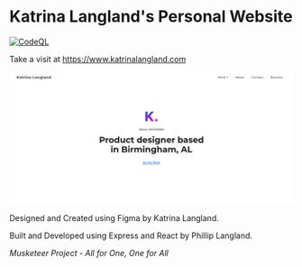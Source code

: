 # Katrina Langland's Personal Website

[![CodeQL](https://github.com/phillipjhl/Musketeer/actions/workflows/codeql-analysis.yml/badge.svg)](https://github.com/phillipjhl/Musketeer/actions/workflows/codeql-analysis.yml)

Take a visit at https://www.katrinalangland.com

![Image 1](</docs/katrinalangland-site-home-v2.png>)

Designed and Created using Figma by Katrina Langland.

Built and Developed using Express and React by Phillip Langland.

_Musketeer Project - All for One, One for All_
